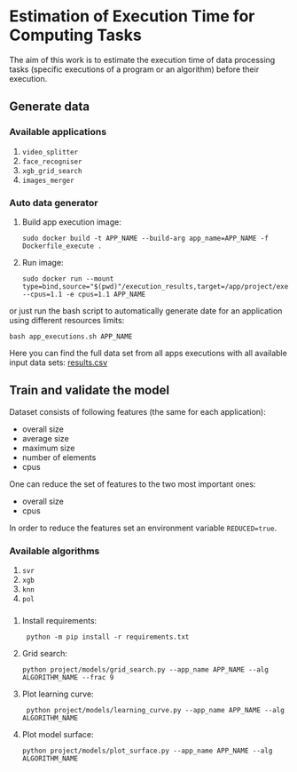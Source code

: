 # Estimation of Execution Time for Computing Tasks

The  aim  of  this  work  is  to  estimate  the  execution time  of  data  processing tasks (specific executions of a program or an algorithm) before their execution. 

## Generate data
### Available applications
1. `video_splitter`
2. `face_recogniser`
3. `xgb_grid_search`
4. `images_merger`  
### Auto data generator
1. Build app execution image:  
    ```
    sudo docker build -t APP_NAME --build-arg app_name=APP_NAME -f Dockerfile_execute .
    ```
2. Run image:
    ```
   sudo docker run --mount type=bind,source="$(pwd)"/execution_results,target=/app/project/execution_results --cpus=1.1 -e cpus=1.1 APP_NAME
   ```  

or just run the bash script to automatically generate date for an application using different resources limits:
```
bash app_executions.sh APP_NAME
```
Here you can find the full data set from all apps executions with all available input data sets:
[results.csv](/execution_results/results.csv)
## Train and validate the model

Dataset consists of following features (the same for each application):  
- overall size
- average size
- maximum size
- number of elements
- cpus

One can reduce the set of features to the two most important ones:
- overall size
- cpus

In order to reduce the features set an environment variable `REDUCED=true`.

### Available algorithms
1. `svr`
2. `xgb`
3. `knn`
4. `pol`

###
1. Install requirements:
   ```
    python -m pip install -r requirements.txt
   ```
1. Grid search:
    ```
    python project/models/grid_search.py --app_name APP_NAME --alg ALGORITHM_NAME --frac 9
    ```
2. Plot learning curve:
   ```
    python project/models/learning_curve.py --app_name APP_NAME --alg ALGORITHM_NAME
   ```
3. Plot model surface:
    ```
    python project/models/plot_surface.py --app_name APP_NAME --alg ALGORITHM_NAME
    ```
